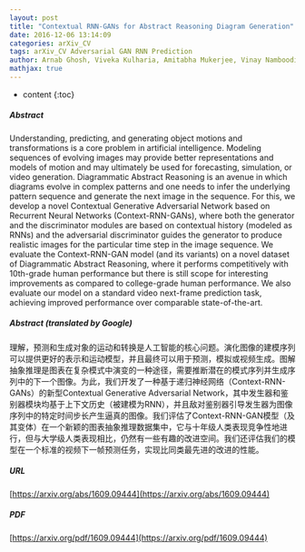```yaml
---
layout: post
title: "Contextual RNN-GANs for Abstract Reasoning Diagram Generation"
date: 2016-12-06 13:14:09
categories: arXiv_CV
tags: arXiv_CV Adversarial GAN RNN Prediction
author: Arnab Ghosh, Viveka Kulharia, Amitabha Mukerjee, Vinay Namboodiri, Mohit Bansal
mathjax: true
---
```


* content
{:toc}

##### Abstract
Understanding, predicting, and generating object motions and transformations is a core problem in artificial intelligence. Modeling sequences of evolving images may provide better representations and models of motion and may ultimately be used for forecasting, simulation, or video generation. Diagrammatic Abstract Reasoning is an avenue in which diagrams evolve in complex patterns and one needs to infer the underlying pattern sequence and generate the next image in the sequence. For this, we develop a novel Contextual Generative Adversarial Network based on Recurrent Neural Networks (Context-RNN-GANs), where both the generator and the discriminator modules are based on contextual history (modeled as RNNs) and the adversarial discriminator guides the generator to produce realistic images for the particular time step in the image sequence. We evaluate the Context-RNN-GAN model (and its variants) on a novel dataset of Diagrammatic Abstract Reasoning, where it performs competitively with 10th-grade human performance but there is still scope for interesting improvements as compared to college-grade human performance. We also evaluate our model on a standard video next-frame prediction task, achieving improved performance over comparable state-of-the-art.

##### Abstract (translated by Google)
理解，预测和生成对象的运动和转换是人工智能的核心问题。演化图像的建模序列可以提供更好的表示和运动模型，并且最终可以用于预测，模拟或视频生成。图解抽象推理是图表在复杂模式中演变的一种途径，需要推断潜在的模式序列并生成序列中的下一个图像。为此，我们开发了一种基于递归神经网络（Context-RNN-GANs）的新型Contextual Generative Adversarial Network，其中发生器和鉴别器模块均基于上下文历史（被建模为RNN），并且敌对鉴别器引导发生器为图像序列中的特定时间步长产生逼真的图像。我们评估了Context-RNN-GAN模型（及其变体）在一个新颖的图表抽象推理数据集中，它与十年级人类表现竞争性地进行，但与大学级人类表现相比，仍然有一些有趣的改进空间。我们还评估我们的模型在一个标准的视频下一帧预测任务，实现比同类最先进的改进的性能。

##### URL
[https://arxiv.org/abs/1609.09444](https://arxiv.org/abs/1609.09444)

##### PDF
[https://arxiv.org/pdf/1609.09444](https://arxiv.org/pdf/1609.09444)

